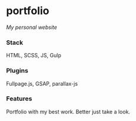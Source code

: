 # portfolio
*My personal website*
### Stack
HTML, SCSS, JS, Gulp
### Plugins
Fullpage.js, GSAP, parallax-js
### Features
Portfolio with my best work. Better just take a look.
